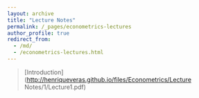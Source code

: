 ```yaml
---
layout: archive
title: "Lecture Notes"
permalink: /_pages/econometrics-lectures
author_profile: true
redirect_from: 
  - /md/
  - /econometrics-lectures.html
---
```


> [Introduction](http://henriqueveras.github.io/files/Econometrics/Lecture Notes/1/Lecture1.pdf)
